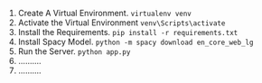 1. Create A Virtual Environment. ```virtualenv venv```
2. Activate the Virtual Environment ```venv\Scripts\activate```
3. Install the Requirements. ```pip install -r requirements.txt```
4. Install Spacy Model. ```python -m spacy download en_core_web_lg```
5. Run the Server. ```python app.py```
6. ..........
7. ..........